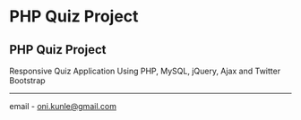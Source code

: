 PHP Quiz Project
=========

PHP Quiz Project
----------------
Responsive Quiz Application Using PHP, MySQL, jQuery, Ajax and Twitter Bootstrap

------
email - oni.kunle@gmail.com
